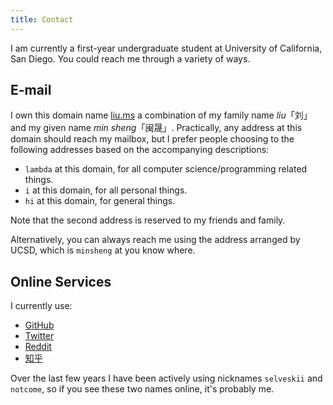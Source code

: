 ```yaml
---
title: Contact
---
```


I am currently a first-year undergraduate student at University of California,
San Diego. You could reach me through a variety of ways.

## E-mail
I own this domain name [liu.ms](http://liu.ms) a combination of my family name
_liu_「刘」and my given name _min sheng_「闽晟」. Practically, any address at this
domain should reach my mailbox, but I prefer people choosing to the following
addresses based on the accompanying descriptions:

- ``lambda`` at this domain, for all computer science/programming related
things.
- ``i`` at this domain, for all personal things.
- ``hi`` at this domain, for general things.

Note that the second address is reserved to my friends and family.

Alternatively, you can always reach me using the address arranged by UCSD, which
is ``minsheng`` at you know where.

## Online Services
I currently use:

- [GitHub](https://github.com/notcome)
- [Twitter](https://twitter.com/Selveskii)
- [Reddit](https://www.reddit.com/user/minsheng/)
- [知乎](http://www.zhihu.com/people/liu-ms)

Over the last few years I have been actively using nicknames ``selveskii`` and
``notcome``, so if you see these two names online, it's probably me.
